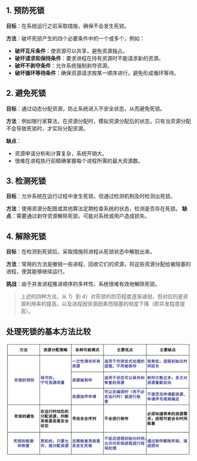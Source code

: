 ## 1. 预防死锁

**目标**：在系统运行之前采取措施，确保不会发生死锁。

**方法**：破坏死锁产生的四个必要条件中的一个或多个，例如：

- **破坏互斥条件**：使资源可以共享，避免资源独占。
- **破坏请求和保持条件**：要求进程在持有资源时不能请求新的资源。
- **破坏不剥夺条件**：允许系统强制剥夺资源。
- **破坏循环等待条件**：确保资源请求按某一顺序进行，避免形成循环等待。

## 2. 避免死锁

**目标**：通过动态分配资源，防止系统进入不安全状态，从而避免死锁。

**方法**：例如银行家算法，在资源分配时，模拟资源分配后的状态，只有当资源分配不会导致死锁时，才实际分配资源。

**缺点**：

- 资源申请分析和计算复杂，系统开销大。
- 很难在进程执行前精确掌握每个进程所需的最大资源数。

## 3. 检测死锁

**目标**：允许系统在运行过程中发生死锁，但通过检测机制及时检测出死锁。

**方法**：使用资源分配图或其他算法定期检查系统的状态，检测是否存在死锁。
**缺点**：需要通过剥夺资源解除死锁，可能对系统或用户造成损失。

## 4. 解除死锁

**目标**：在检测到死锁后，采取措施将进程从死锁状态中解脱出来。

**方法**：常用的方法是撤销一些进程，回收它们的资源，将这些资源分配给被阻塞的进程，使其能够继续运行。

**挑战**：由于并发进程推进顺序的多样性，系统很难有效地解除死锁。

> 上述的四种方法，从 1）到 4）对死锁的防范程度逐渐减弱，但对应的是资源利用率的提高，以及进程因资源因素而阻塞的频度下降（即并发程度提高）。

## 处理死锁的基本方法比较

![处理死锁的基本方法比较](../../photos/jbff.png)